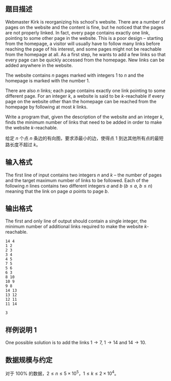 ## 题目描述

Webmaster Kirk is reorganizing his school's website. There are a number of pages on the website and the content is fine, but he noticed that the pages are not properly linked. In fact, every page contains exactly one link, pointing to some other page in the website. This is a poor design – starting from the homepage, a visitor will usually have to follow many links before reaching the page of his interest, and some pages might not be reachable from the homepage at all. As a first step, he wants to add a few links so that every page can be quickly accessed from the homepage. New links can be added anywhere in the website.

The website contains $n$ pages marked with integers $1$ to $n$ and the homepage is marked with the number $1$.

There are also $n$ links; each page contains exactly one link pointing to some different page. For an integer $k$, a website is said to be $k$-reachable if every page on the website other than the homepage can be reached from the homepage by following at most $k$ links.

Write a program that, given the description of the website and an integer $k$, finds the minimum number of links that need to be added in order to make the website $k$-reachable.

给定 $n$ 个点 $n$ 条边的有向图，要求添最小的边，使得点 $1$ 到达其他所有点的最短路长度不超过 $k$。

## 输入格式

The first line of input contains two integers $n$ and $k$ – the number of pages and the target maximum number of links to be followed. Each of the following $n$ lines contains two different integers $a$ and $b$ ($b \le a$, $b \le n$) meaning that the link on page $a$ points to page $b$.

## 输出格式

The first and only line of output should contain a single integer, the minimum number of additional links required to make the website $k$-reachable.

```input1
14 4
1 2
2 3
3 4
4 5
7 5
5 6
6 3
8 10
10 9
9 8
14 13
13 12
12 11
11 14
```

```output1
3
```

## 样例说明 1

One possible solution is to add the links $1 \to 7$, $1 \to 14$ and $14 \to 10$.

## 数据规模与约定

对于 $100\%$ 的数据，$2 \le n \le 5 \times 10^5$，$1 \le k \le 2 \times 10^4$。